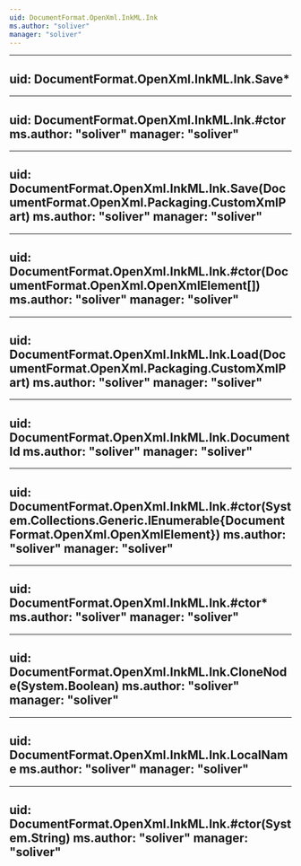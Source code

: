 ```yaml
---
uid: DocumentFormat.OpenXml.InkML.Ink
ms.author: "soliver"
manager: "soliver"
---
```


---
uid: DocumentFormat.OpenXml.InkML.Ink.Save*
---

---
uid: DocumentFormat.OpenXml.InkML.Ink.#ctor
ms.author: "soliver"
manager: "soliver"
---

---
uid: DocumentFormat.OpenXml.InkML.Ink.Save(DocumentFormat.OpenXml.Packaging.CustomXmlPart)
ms.author: "soliver"
manager: "soliver"
---

---
uid: DocumentFormat.OpenXml.InkML.Ink.#ctor(DocumentFormat.OpenXml.OpenXmlElement[])
ms.author: "soliver"
manager: "soliver"
---

---
uid: DocumentFormat.OpenXml.InkML.Ink.Load(DocumentFormat.OpenXml.Packaging.CustomXmlPart)
ms.author: "soliver"
manager: "soliver"
---

---
uid: DocumentFormat.OpenXml.InkML.Ink.DocumentId
ms.author: "soliver"
manager: "soliver"
---

---
uid: DocumentFormat.OpenXml.InkML.Ink.#ctor(System.Collections.Generic.IEnumerable{DocumentFormat.OpenXml.OpenXmlElement})
ms.author: "soliver"
manager: "soliver"
---

---
uid: DocumentFormat.OpenXml.InkML.Ink.#ctor*
ms.author: "soliver"
manager: "soliver"
---

---
uid: DocumentFormat.OpenXml.InkML.Ink.CloneNode(System.Boolean)
ms.author: "soliver"
manager: "soliver"
---

---
uid: DocumentFormat.OpenXml.InkML.Ink.LocalName
ms.author: "soliver"
manager: "soliver"
---

---
uid: DocumentFormat.OpenXml.InkML.Ink.#ctor(System.String)
ms.author: "soliver"
manager: "soliver"
---
